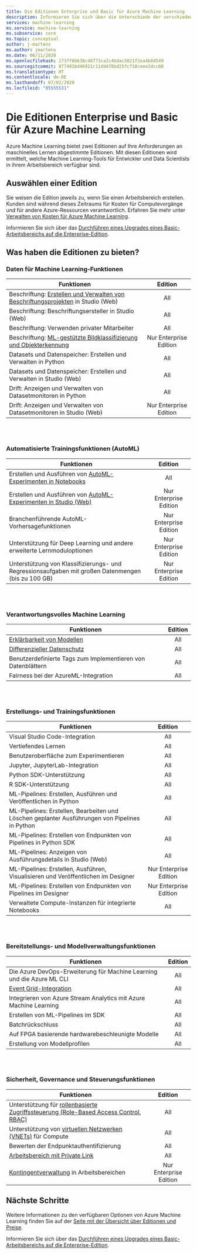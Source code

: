 ```yaml
---
title: Die Editionen Enterprise und Basic für Azure Machine Learning
description: Informieren Sie sich über die Unterschiede der verschiedenen Azure Machine Learning-Editionen.
services: machine-learning
ms.service: machine-learning
ms.subservice: core
ms.topic: conceptual
author: j-martens
ms.author: jmartens
ms.date: 06/11/2020
ms.openlocfilehash: 173ff8b638c40773ca2c4bdac5021f2ea4b84549
ms.sourcegitcommit: 877491bd46921c11dd478bd25fc718ceee2dcc08
ms.translationtype: HT
ms.contentlocale: de-DE
ms.lasthandoff: 07/02/2020
ms.locfileid: "85555531"
---
```

# <a name="enterprise-and-basic-editions-of-azure-machine-learning"></a>Die Editionen Enterprise und Basic für Azure Machine Learning 

Azure Machine Learning bietet zwei Editionen auf Ihre Anforderungen an maschinelles Lernen abgestimmte Editionen. Mit diesen Editionen wird ermittelt, welche Machine Learning-Tools für Entwickler und Data Scientists in ihrem Arbeitsbereich verfügbar sind.

## <a name="choose-an-edition"></a>Auswählen einer Edition

Sie weisen die Edition jeweils zu, wenn Sie einen Arbeitsbereich erstellen. Kunden sind während dieses Zeitraums für Kosten für Computevorgänge und für andere Azure-Ressourcen verantwortlich. Erfahren Sie mehr unter [Verwalten von Kosten für Azure Machine Learning](concept-plan-manage-cost.md).

Informieren Sie sich über das [Durchführen eines Upgrades eines Basic-Arbeitsbereichs auf die Enterprise-Edition](how-to-manage-workspace.md#upgrade). 

## <a name="whats-in-each-edition"></a>Was haben die Editionen zu bieten?

### <a name="data-for-machine-learning-capabilities"></a>Daten für Machine Learning-Funktionen  

| Funktionen                     | Edition                 |
|------------------------------------------------------------------------------------|:-----------:|
| Beschriftung: [Erstellen und Verwalten von Beschriftungsprojekten](tutorial-labeling.md) in Studio (Web)                                                | All                     |
| Beschriftung: Beschriftungsersteller in Studio (Web)                                    | All                     |
| Beschriftung: Verwenden privater Mitarbeiter                               | All                     |
| Beschriftung: [ML-gestützte Bildklassifizierung und Objekterkennung](how-to-label-images.md)                  | Nur Enterprise Edition |
| Datasets und Datenspeicher: Erstellen und Verwalten in Python                       | All                     |
| Datasets und Datenspeicher: Erstellen und Verwalten in Studio (Web)                         | All                     |
| Drift: Anzeigen und Verwalten von Datasetmonitoren in Python                           | All                     |
| Drift: Anzeigen und Verwalten von Datasetmonitoren in Studio (Web)                            | Nur Enterprise Edition |


<br/>
<br/>

### <a name="automated-training-capabilities-automl"></a>Automatisierte Trainingsfunktionen (AutoML)

| Funktionen    | Edition                 |
|------------------------------------------------------------------------------------|:-----------:|
| Erstellen und Ausführen von [AutoML-Experimenten in Notebooks](how-to-configure-auto-train.md)               | All                     |
| Erstellen und Ausführen von [AutoML-Experimenten in Studio (Web)](how-to-use-automated-ml-for-ml-models.md)   | Nur Enterprise Edition |
| Branchenführende AutoML-Vorhersagefunktionen             | Nur Enterprise Edition |
| Unterstützung für Deep Learning und andere erweiterte Lernmoduloptionen | Nur Enterprise Edition |
| Unterstützung von Klassifizierungs- und Regressionsaufgaben mit großen Datenmengen (bis zu 100 GB)                     | Nur Enterprise Edition |


<br/>
<br/>

### <a name="responsible-machine-learning"></a>Verantwortungsvolles Machine Learning

| Funktionen    | Edition                 |
|------------------------------------------------------------------------------------|:-----------:|
| [Erklärbarkeit von Modellen](how-to-machine-learning-interpretability-automl.md)                                              | All                     |
| [Differenzieller Datenschutz](how-to-differential-privacy.md)                          | All                     |
| Benutzerdefinierte Tags zum Implementieren von Datenblättern    | All                     |
| Fairness bei der AzureML-Integration                                      | All                     |

<br/>
<br/>


### <a name="build-and-train-capabilities"></a>Erstellungs- und Trainingsfunktionen

| Funktionen    | Edition                 |
|------------------------------------------------------------------------------------|:-----------:|
| Visual Studio Code-Integration                                                     | All                     |
| Vertiefendes Lernen                                                             | All                     |
| Benutzeroberfläche zum Experimentieren                                                                 | All                     |
| Jupyter, JupyterLab-Integration                                                    | All                     |
| Python SDK-Unterstützung                                                                 | All                     |
| R SDK-Unterstützung                                                                      | All                     |
| ML-Pipelines: Erstellen, Ausführen und Veröffentlichen in Python                           | All                     |
| ML-Pipelines: Erstellen, Bearbeiten und Löschen geplanter Ausführungen von Pipelines in Python| All                     |
| ML-Pipelines: Erstellen von Endpunkten von Pipelines in Python SDK                                   | All                     |
| ML-Pipelines: Anzeigen von Ausführungsdetails in Studio (Web)                                              | All                     |
| ML-Pipelines: Erstellen, Ausführen, Visualisieren und Veröffentlichen im Designer                  | Nur Enterprise Edition |
| ML-Pipelines: Erstellen von Endpunkten von Pipelines im Designer | Nur Enterprise Edition |
| Verwaltete Compute-Instanzen für integrierte Notebooks                                 | All                     |


<br/>
<br/>

### <a name="deployment-and-model-management-capabilities"></a>Bereitstellungs- und Modellverwaltungsfunktionen

| Funktionen                            | Edition                 |
|------------------------------------------------------------------------------------|:-----------:|
| Die Azure DevOps-Erweiterung für Machine Learning und die Azure ML CLI                 | All                     |
| [Event Grid-Integration](how-to-use-event-grid.md)                                                             | All                     |
| Integrieren von Azure Stream Analytics mit Azure Machine Learning                       | All                     |
| Erstellen von ML-Pipelines im SDK                                                         | All                     |
| Batchrückschluss                                                                  | All                     |
| Auf FPGA basierende hardwarebeschleunigte Modelle                                             | All                     |
| Erstellung von Modellprofilen                                                                    | All                     |

<br/>
<br/>

### <a name="security-governance-and-control-capabilities"></a>Sicherheit, Governance und Steuerungsfunktionen

| Funktionen     | Edition                 |
|------------------------------------------------------------------------------------|:-----------:|
| Unterstützung für [rollenbasierte Zugriffssteuerung (Role-Based Access Control, RBAC)](how-to-assign-roles.md)                                           | All                     |
| Unterstützung von [virtuellen Netzwerken (VNETs)](how-to-enable-virtual-network.md) für Compute                                         | All                     |
| Bewerten der Endpunktauthentifizierung                                                    | All                     |
| [Arbeitsbereich mit Private Link](how-to-configure-private-link.md)                                                            | All                     |
| [Kontingentverwaltung](how-to-manage-quotas.md) in Arbeitsbereichen                                                 | Nur Enterprise Edition |

## <a name="next-steps"></a>Nächste Schritte

Weitere Informationen zu den verfügbaren Optionen von Azure Machine Learning finden Sie auf der [Seite mit der Übersicht über Editionen und Preise](https://azure.microsoft.com/pricing/details/machine-learning/). 

Informieren Sie sich über das [Durchführen eines Upgrades eines Basic-Arbeitsbereichs auf die Enterprise-Edition](how-to-manage-workspace.md#upgrade). 
